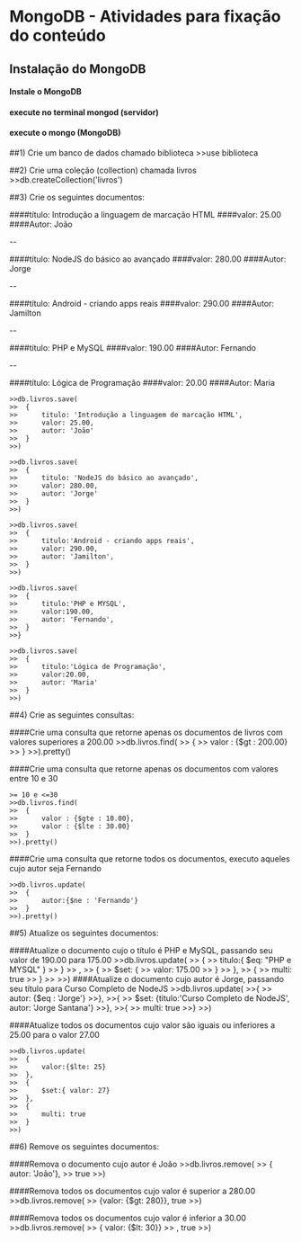 # MongoDB - Atividades para fixação do conteúdo 


## Instalação do MongoDB
#### Instale o MongoDB
#### execute no terminal mongod (servidor)
#### execute o mongo (MongoDB)

##1) Crie um banco de dados chamado biblioteca
	>>use biblioteca

##2) Crie uma coleção (collection) chamada livros
	>>db.createCollection('livros')

##3) Crie os seguintes documentos:

####título: Introdução a linguagem de marcação HTML
####valor: 25.00
####Autor: João

--

####título: NodeJS do básico ao avançado
####valor: 280.00
####Autor: Jorge

--

####título: Android - criando apps reais
####valor: 290.00
####Autor: Jamilton

--

####título: PHP e MySQL
####valor: 190.00
####Autor: Fernando

--

####título: Lógica de Programação
####valor: 20.00
####Autor: Maria

	>>db.livros.save(
	>>	{
	>>		titulo: 'Introdução a linguagem de marcação HTML',
	>>		valor: 25.00,
	>>		autor: 'João'
	>>	}
	>>)

	>>db.livros.save(
	>>	{
	>>		titulo: 'NodeJS do básico ao avançado',
	>>		valor: 280.00,
	>>		autor: 'Jorge'
	>>	}
	>>)

	>>db.livros.save(
	>>	{
	>>		titulo:'Android - criando apps reais',
	>>		valor: 290.00,
	>>		autor: 'Jamilton',
	>>	}
	>>)

	>>db.livros.save(
	>>	{
	>>		titulo:'PHP e MYSQL',
	>>		valor:190.00,
	>>		autor: 'Fernando',
	>>	}
	>>}
	
	>>db.livros.save(
	>>	{
	>>		titulo:'Lógica de Programação',
	>>		valor:20.00,
	>>		autor: 'Maria'
	>>	}
	>>)


##4) Crie as seguintes consultas:

####Crie uma consulta que retorne apenas os documentos de livros com valores superiores a 200.00
	>>db.livros.find(
	>>	{
	>>		valor : {$gt : 200.00}
	>>	}
	>>).pretty()

####Crie uma consulta que retorne apenas os documentos com valores entre 10 e 30
	
	>= 10 e <=30
	>>db.livros.find(
	>>	{
	>>		valor : {$gte : 10.00},
	>>		valor : {$lte : 30.00}
	>>	}
	>>).pretty()

####Crie uma consulta que retorne todos os documentos, executo aqueles cujo autor seja Fernando

	>>db.livros.update(
	>>	{
	>>		autor:{$ne : 'Fernando'}
	>>	}
	>>).pretty()



##5) Atualize os seguintes documentos:

####Atualize o documento cujo o título é PHP e MySQL, passando seu valor de 190.00 para 175.00
	>>db.livros.update(
	>>	{ 
	>>		titulo:{ $eq: "PHP e MYSQL" }
	>>	}
	>>	,
	>>	{
	>>		$set: {
	>>			valor: 175.00
	>>		}
	>>	},
	>>	{
	>>		multi: true
	>>	}
	>>
	>>)
####Atualize o documento cujo autor é Jorge, passando seu título para Curso Completo de NodeJS
	>>db.livros.update(
	>>{
	>>	autor: {$eq : 'Jorge'}
	>>},
	>>{
	>>	$set: {titulo:'Curso Completo de NodeJS', autor: 'Jorge Santana'}
	>>},
	>>{
	>>	multi: true
	>>}
	>>)


####Atualize todos os documentos cujo valor são iguais ou inferiores a 25.00 para o valor 27.00

	>>db.livros.update(
	>>	{
	>>		valor:{$lte: 25}
	>>	},
	>>	{
	>>		$set:{ valor: 27}
	>>	},
	>>	{
	>>		multi: true
	>>	}
	>>)


##6) Remove os seguintes documentos:

####Remova o documento cujo autor é João
	>>db.livros.remove(
	>>	{ autor: 'João'},
	>>	true
	>>)

####Remova todos os documentos cujo valor é superior a 280.00
	>>db.livros.remove(
	>>	{valor: {$gt: 280}}, true
	>>)

####Remova todos os documentos cujo valor é inferior a 30.00
	>>db.livros.remove(
	>>	{ valor: {$lt: 30}}
	>>	, true
	>>)
